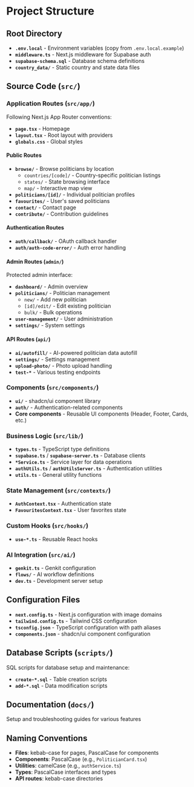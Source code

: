 # Project Structure

## Root Directory
- **`.env.local`** - Environment variables (copy from `.env.local.example`)
- **`middleware.ts`** - Next.js middleware for Supabase auth
- **`supabase-schema.sql`** - Database schema definitions
- **`country_data/`** - Static country and state data files

## Source Code (`src/`)

### Application Routes (`src/app/`)
Following Next.js App Router conventions:

- **`page.tsx`** - Homepage
- **`layout.tsx`** - Root layout with providers
- **`globals.css`** - Global styles

#### Public Routes
- **`browse/`** - Browse politicians by location
  - `countries/[code]/` - Country-specific politician listings
  - `states/` - State browsing interface
  - `map/` - Interactive map view
- **`politicians/[id]/`** - Individual politician profiles
- **`favourites/`** - User's saved politicians
- **`contact/`** - Contact page
- **`contribute/`** - Contribution guidelines

#### Authentication Routes
- **`auth/callback/`** - OAuth callback handler
- **`auth/auth-code-error/`** - Auth error handling

#### Admin Routes (`admin/`)
Protected admin interface:
- **`dashboard/`** - Admin overview
- **`politicians/`** - Politician management
  - `new/` - Add new politician
  - `[id]/edit/` - Edit existing politician
  - `bulk/` - Bulk operations
- **`user-management/`** - User administration
- **`settings/`** - System settings

#### API Routes (`api/`)
- **`ai/autofill/`** - AI-powered politician data autofill
- **`settings/`** - Settings management
- **`upload-photo/`** - Photo upload handling
- **`test-*`** - Various testing endpoints

### Components (`src/components/`)
- **`ui/`** - shadcn/ui component library
- **`auth/`** - Authentication-related components
- **Core components** - Reusable UI components (Header, Footer, Cards, etc.)

### Business Logic (`src/lib/`)
- **`types.ts`** - TypeScript type definitions
- **`supabase.ts`** / **`supabase-server.ts`** - Database clients
- **`*Service.ts`** - Service layer for data operations
- **`authUtils.ts`** / **`authUtilsServer.ts`** - Authentication utilities
- **`utils.ts`** - General utility functions

### State Management (`src/contexts/`)
- **`AuthContext.tsx`** - Authentication state
- **`FavouritesContext.tsx`** - User favorites state

### Custom Hooks (`src/hooks/`)
- **`use-*.ts`** - Reusable React hooks

### AI Integration (`src/ai/`)
- **`genkit.ts`** - Genkit configuration
- **`flows/`** - AI workflow definitions
- **`dev.ts`** - Development server setup

## Configuration Files
- **`next.config.ts`** - Next.js configuration with image domains
- **`tailwind.config.ts`** - Tailwind CSS configuration
- **`tsconfig.json`** - TypeScript configuration with path aliases
- **`components.json`** - shadcn/ui component configuration

## Database Scripts (`scripts/`)
SQL scripts for database setup and maintenance:
- **`create-*.sql`** - Table creation scripts
- **`add-*.sql`** - Data modification scripts

## Documentation (`docs/`)
Setup and troubleshooting guides for various features

## Naming Conventions
- **Files**: kebab-case for pages, PascalCase for components
- **Components**: PascalCase (e.g., `PoliticianCard.tsx`)
- **Utilities**: camelCase (e.g., `authService.ts`)
- **Types**: PascalCase interfaces and types
- **API routes**: kebab-case directories